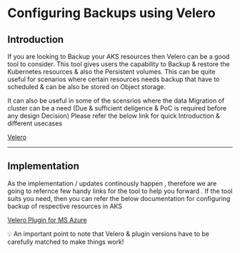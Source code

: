 # Configuring Backups using Velero



## Introduction
If you are looking to Backup your AKS resources then Velero can be a good tool to consider. This tool gives users the capability to Backup & restore the Kubernetes resources & also the Persistent volumes.
This can be quite useful for scenarios where certain resources needs backup  that have to scheduled & can be also be stored on Object storage.

It can also be useful in some of the scensrios where the data Migration of cluster can be a need (Due & sufficient deligence & PoC is required before any design Decision)
Please refer the below link for quick Introduction & different usecases

[Velero](https://velero.io/)

---

## Implementation

As the implementation / updates continously happen , therefore we are going to refernce few handy links for the tool to help you forward .
If the tool suits you need, then you can refer the below documentation for configuring backup of respective resources in AKS

[Velero Plugin for MS Azure](https://github.com/vmware-tanzu/velero-plugin-for-microsoft-azure)

:bulb: An important point to note that Velero & plugin versions have to be carefully matched to make things work!


